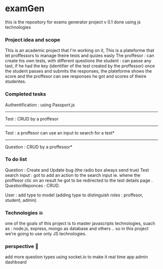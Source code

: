 # examGen
this is the repository for exams generator project v 0.1 done using js technologies

### Project idea and scope
This is an academic project that I'm working on it, 
This is a plateforme that let proffessors to manage theire tests and quizes easly
The proffesor : can create his own tests, with different questions 
the student : can passe any tast, if he had the key (identifier of the test created by the proffessor)
once the student passes and submits the responses, the plateforme shows the score and the proffesor can see responses he got and scores of theire studentes.

### Completed tesks
Authentification : using Passport.js
********
Test : CRUD by a proffesor
********
Test : a proffesor can use an input to search for a test*
********
Question : CRUD by a proffessor*


### To do  list
Question : Create and Update bug (the radio box always send true)
Test search input : got to add an action to the search input ie. whene the proffesor clic on an result he got to be redirected to the test details page .
QuestionReponces : CRUD.

User : add type to model (adding type to distinguish roles : proffesor, student, admin)



### Technologies :collision:
one of the goals of this project is to master javascripts technologies, suach as : node.js, express, mongo as database and others .. so in this project we're going to use only JS technologies.

### perspective :rocket:
add more question types
using socket.io to make it real time app
admin dashboard
